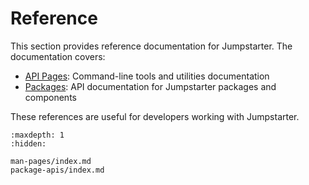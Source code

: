 # Reference

This section provides reference documentation for Jumpstarter. The documentation
covers:

- [API Pages](man-pages/index.md): Command-line tools and utilities
  documentation
- [Packages](package-apis/index.md): API documentation for Jumpstarter packages and
  components

These references are useful for developers working with Jumpstarter.

```{toctree}
:maxdepth: 1
:hidden:

man-pages/index.md
package-apis/index.md
```